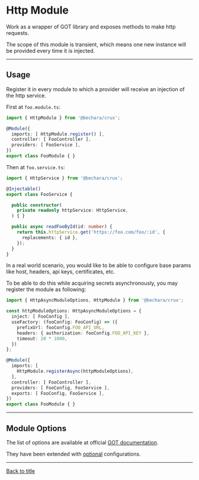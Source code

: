 # Http Module

Work as a wrapper of GOT library and exposes methods to make http requests.

The scope of this module is transient, which means one new instance will be provided every time it is injected.

---

## Usage

Register it in every module to which a provider will receive an injection of the http service.

First at `foo.module.ts`:

```ts
import { HttpModule } from '@bechara/crux';

@Module({
  imports: [ HttpModule.register() ],
  controller: [ FooController ],
  providers: [ FooService ],
})
export class FooModule { }
```

Then at `foo.service.ts`:

```ts
import { HttpService } from '@bechara/crux';

@Injectable()
export class FooService {

  public constructor(
    private readonly httpService: HttpService,
  ) { }

  public async readFooById(id: number) {
    return this.httpService.get('https://foo.com/foo/:id', {
      replacements: { id },
    });
  }
}
```

In a real world scenario, you would like to be able to configure base params like host, headers, api keys, certificates, etc.

To be able to do this while acquiring secrets asynchronously, you may register the module as following:

```ts
import { HttpAsyncModuleOptions, HttpModule } from '@bechara/crux';

const httpModuleOptions: HttpAsyncModuleOptions = {
  inject: [ FooConfig ],
  useFactory: (fooConfig: FooConfig) => ({
    prefixUrl: fooConfig.FOO_API_URL,
    headers: { authorization: fooConfig.FOO_API_KEY },
    timeout: 20 * 1000,
  })
};

@Module({
  imports: [ 
    HttpModule.registerAsync(httpModuleOptions),
  ],
  controller: [ FooController ],
  providers: [ FooConfig, FooService ],
  exports: [ FooConfig, FooService ],
})
export class FooModule { }
```

---

## Module Options

The list of options are available at official [GOT documentation](https://github.com/sindresorhus/got/blob/main/documentation/2-options.md).

They have been extended with [optional](../../source/http/http.interface.ts) configurations.

---

[Back to title](../../README.md)
